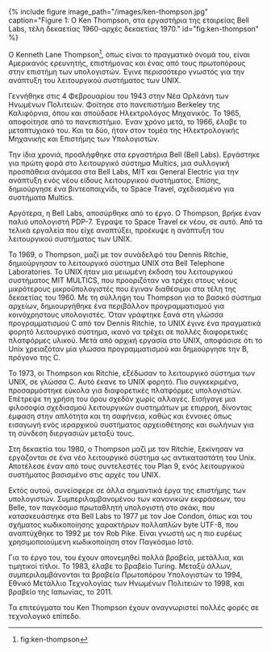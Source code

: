 {% include figure image_path="/images/ken-thompson.jpg" caption="Figure 1: Ο Ken Thompson, στα εργαστήρια της εταιρείας Bell Labs, 
τέλη δεκαετίας 1960-αρχές δεκαετίας 1970." id="fig:ken-thompson" %}

Ο Kenneth Lane Thompson[^1], όπως είναι το πραγματικό όνομά του, είναι Αμερικανός ερευνητής, επιστήμονας και ένας από τους πρωτοπόρους στην 
επιστήμη των υπολογιστών.
Έγινε περισσότερο γνωστός για την ανάπτυξη του λειτουργικού συστήματος των UNIX.

Γεννήθηκε στις 4 Φεβρουαρίου του 1943 στην Νέα Ορλεάνη των Ηνωμένων Πολιτειών. Φοίτησε στο πανεπιστήμιο Berkeley της Καλιφόρνια, όπου και 
σπούδασε Ηλεκτρολόγος Μηχανικός. Το 1965, αποφοίτησε από το πανεπιστήμιο. Έναν χρόνο μετά, το 1966, έλαβε το μεταπτυχιακό του. Και τα δύο, ήταν στον 
τομέα της Ηλεκτρολογικής Μηχανικής και Επιστήμης των Υπολογιστών.

Την ίδια χρονιά, προσλήφθηκε στα εργαστήρια Bell (Bell Labs). Εργάστηκε για πρώτη φορά στο λειτουργικό σύστημα Multics, μια συλλογική προσπάθεια 
ανάμεσα στα Bell Labs, MIT και General Electric για την ανάπτυξη ενός νέου είδους λειτουργικού συστήματος. Επίσης, δημιούργησε ένα βιντεοπαιχνίδι, 
το Space Travel, σχεδιασμένο για συστήματα Multics.

Αργότερα, η Bell Labs, αποσύρθηκε από το έργο. Ο Thompson, βρήκε έναν παλιό υπολογιστή PDP-7. Έγραψε το Space Travel εκ νέου, σε αυτό. Από τα τελικά 
εργαλεία που είχε αναπτύξει, προέκυψε η ανάπτυξη του λειτουργικού συστήματος των UNIX.

Το 1969, ο Thompson, μαζί με τον συνάδελφό του Dennis Ritchie, δημιούργησαν το λειτουργικό σύστημα UNIX στα Bell Telephone Laboratories.
Το UNIX ήταν μια μειωμένη έκδοση του λειτουργικού συστήματος MIT MULTICS, που προοριζόταν να τρέχει στους νέους μικρότερους μικροϋπολογιστές που έγιναν 
διαθέσιμοι στα τέλη της δεκαετίας του 1960. Με τη σύλληψη του Thompson για το βασικό σύστημα αρχείων, δημιουργήθηκε ένα περιβάλλον προγραμματισμού για 
κοινόχρηστους υπολογιστές.
Όταν γράφτηκε ξανά στη γλώσσα προγραμματισμού C από τον Dennis Ritchie, το UNIX έγινε ένα πραγματικά φορητό λειτουργικό σύστημα, ικανό να τρέχει σε 
πολλές διαφορετικές πλατφόρμες υλικού. 
Μετά από αρχική εργασία στο UNIX, αποφάσισε ότι το Unix χρειαζόταν μία γλώσσα προγραμματισμού και δημιούργησε την B, πρόγονο της C.

Το 1973, οι Thompson και Ritchie, εξέδωσαν το λειτουργικό σύστημα των UNIX, σε γλώσσα C. Αυτό έκανε το UNIX φορητό. Πιο συγκεκριμένα, προσαρμόστηκε 
εύκολα για διαφορετικές πλατφόρμες υπολογιστών. Επέτρεψε τη χρήση του όρου σχεδόν χωρίς αλλαγές.
Εισήγαγε μια φιλοσοφία σχεδιασμού λειτουργικών συστημάτων με επιρροή, δίνοντας έμφαση στην απλότητα και τη σαφήνεια, καθώς και έννοιες όπως εισαγωγή 
ενός ιεραρχικού συστήματος αρχειοθέτησης και σωλήνων για τη σύνδεση διεργασιών μεταξύ τους.

Στη δεκαετία του 1980, ο Thompson μαζί με τον Ritchie, ξεκίνησαν να εργάζονται σε ένα νέο λειτουργικό σύστημα ως αντικαταστάτη του Unix. Αποτέλεσε έναν 
από τους συντελεστές του Plan 9, ενός λειτουργικού συστήματος βασισμένο στις αρχές του UNIX.

Εκτός αυτού, συνείσφερε σε άλλα σημαντικά έργα της επιστήμης των υπολογιστών. Συμπεριλαμβανομένου των κανονικών εκφράσεων, του Belle, τον παγκόσμιο 
πρωταθλητή υπολογιστή στο σκάκι, που κατασκευάστηκε στα Bell Labs το 1977 με τον Joe Condon, όπως και του σχήματος κωδικοποίησης χαρακτήρων πολλαπλών byte 
UTF-8, που αναπτύχθηκε το 1992 με τον Rob Pike.
Είναι γνωστή ως η πιο ευρέως χρησιμοποιούμενη κωδικοποίηση στον Παγκόσμιο Ιστό.

Για το έργο του, του έχουν απονεμηθεί πολλά βραβεία, μετάλλια, και τιμητικοί τίτλοι. Το 1983, έλαβε το βραβείο Turing. Μεταξύ άλλων, συμπεριλαμβάνονται 
τα βραβεία Πρωτοπόρου Υπολογιστών το 1994, Εθνικό Μετάλλιο Τεχνολογίας των Ηνωμένων Πολιτειών το 1998, και βραβείο της Ιαπωνίας, το 2011.

Τα επιτεύγματα του Ken Thompson έχουν αναγνωριστεί πολλές φορές σε τεχνολογικό επίπεδο.

[^1]: fig:ken-thompson
